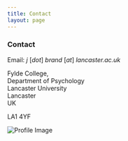 ```yaml
---
title: Contact
layout: page
---
```


### Contact

Email: *j* [_dot_] *brand* [_at_] *lancaster.ac.uk*

Fylde College,  
Department of Psychology  
Lancaster University  
Lancaster  
UK

LA1 4YF

![Profile Image](https://jamesbrandscience.github.io/assets/arrival_bouba_kiki.JPG)
